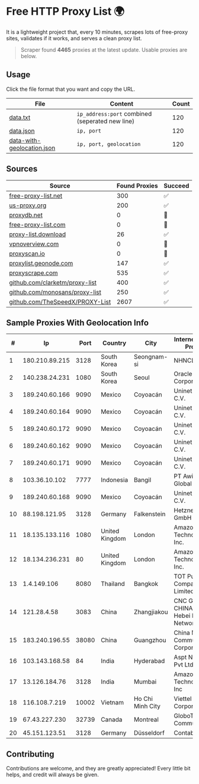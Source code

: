 
# Free HTTP Proxy List 🌍

It is a lightweight project that, every 10 minutes, scrapes lots of free-proxy sites, validates if it works, and serves a clean proxy list.


> Scraper found **4465** proxies at the latest update. Usable proxies are below.

## Usage

Click the file format that you want and copy the URL.


|File|Content|Count|
|----|-------|-----|
|[data.txt](https://raw.githubusercontent.com/themiralay/Proxy-List-World/master/data.txt)|`ip_address:port` combined (seperated new line)|120|
|[data.json](https://raw.githubusercontent.com/themiralay/Proxy-List-World/master/data.json)|`ip, port`|120|
|[data-with-geolocation.json](https://raw.githubusercontent.com/themiralay/Proxy-List-World/master/data-with-geolocation.json)|`ip, port, geolocation`|120|

## Sources

|Source|Found Proxies|Succeed|
|------|-------------|-------|
|[free-proxy-list.net](https://free-proxy-list.net)|300|✅|
|[us-proxy.org](https://www.us-proxy.org)|200|✅|
|[proxydb.net](http://proxydb.net)|0|🚫|
|[free-proxy-list.com](https://free-proxy-list.com/?page=&port=&type%5B%5D=http&type%5B%5D=https&up_time=0&search=Search)|0|🚫|
|[proxy-list.download](https://www.proxy-list.download/HTTP)|26|✅|
|[vpnoverview.com](https://vpnoverview.com/privacy/anonymous-browsing/free-proxy-servers)|0|🚫|
|[proxyscan.io](https://www.proxyscan.io)|0|🚫|
|[proxylist.geonode.com](https://proxylist.geonode.com/api/proxy-list?limit=300&page=1&sort_by=lastChecked&sort_type=desc&protocols=http,https)|147|✅|
|[proxyscrape.com](https://api.proxyscrape.com/v2/?request=displayproxies&protocol=http&timeout=10000&country=all&ssl=all&anonymity=all)|535|✅|
|[github.com/clarketm/proxy-list](https://raw.githubusercontent.com/clarketm/proxy-list/master/proxy-list-raw.txt)|400|✅|
|[github.com/monosans/proxy-list](https://raw.githubusercontent.com/monosans/proxy-list/main/proxies/http.txt)|250|✅|
|[github.com/TheSpeedX/PROXY-List](https://raw.githubusercontent.com/TheSpeedX/PROXY-List/master/http.txt)|2607|✅|


## Sample Proxies With Geolocation Info

|#|Ip|Port|Country|City|Internet Service Provider|
|-|--|----|-------|----|-------------------------|
|1|180.210.89.215|3128|South Korea|Seongnam-si|NHNCLOUD|
|2|140.238.24.231|1080|South Korea|Seoul|Oracle Corporation|
|3|189.240.60.166|9090|Mexico|Coyoacán|Uninet S.A. de C.V.|
|4|189.240.60.164|9090|Mexico|Coyoacán|Uninet S.A. de C.V.|
|5|189.240.60.172|9090|Mexico|Coyoacán|Uninet S.A. de C.V.|
|6|189.240.60.162|9090|Mexico|Coyoacán|Uninet S.A. de C.V.|
|7|189.240.60.171|9090|Mexico|Coyoacán|Uninet S.A. de C.V.|
|8|103.36.10.102|7777|Indonesia|Bangil|PT Awinet Global Mandiri|
|9|189.240.60.168|9090|Mexico|Coyoacán|Uninet S.A. de C.V.|
|10|88.198.121.95|3128|Germany|Falkenstein|Hetzner Online GmbH|
|11|18.135.133.116|1080|United Kingdom|London|Amazon Technologies Inc.|
|12|18.134.236.231|80|United Kingdom|London|Amazon Technologies Inc.|
|13|1.4.149.106|8080|Thailand|Bangkok|TOT Public Company Limited|
|14|121.28.4.58|3083|China|Zhangjiakou|CNC Group CHINA169 Hebei Province Network|
|15|183.240.196.55|38080|China|Guangzhou|China Mobile Communications Corporation|
|16|103.143.168.58|84|India|Hyderabad|Aspt Networks Pvt Ltd|
|17|13.126.184.76|3128|India|Mumbai|Amazon Technologies Inc|
|18|116.108.7.219|10002|Vietnam|Ho Chi Minh City|Viettel Corporation|
|19|67.43.227.230|32739|Canada|Montreal|GloboTech Communications|
|20|45.151.123.51|3128|Germany|Düsseldorf|Contabo GmbH|



## Contributing

Contributions are welcome, and they are greatly appreciated! Every
little bit helps, and credit will always be given.

